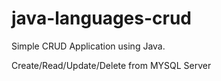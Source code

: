 # java-languages-crud

Simple CRUD Application using Java.

Create/Read/Update/Delete from MYSQL Server
